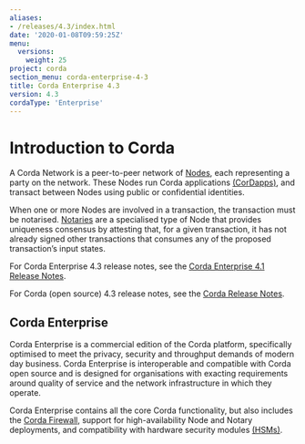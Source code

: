 ```yaml
---
aliases:
- /releases/4.3/index.html
date: '2020-01-08T09:59:25Z'
menu:
  versions:
    weight: 25
project: corda
section_menu: corda-enterprise-4-3
title: Corda Enterprise 4.3
version: 4.3
cordaType: 'Enterprise'
---
```



# Introduction to Corda

A Corda Network is a peer-to-peer network of [Nodes](corda-nodes-index.md), each representing a party on the network.
These Nodes run Corda applications [(CorDapps)](building-a-cordapp-index.md), and transact between Nodes using public or
confidential identities.

When one or more Nodes are involved in a transaction, the transaction must be notarised. [Notaries](running-a-notary.md) are a specialised type
of Node that provides uniqueness consensus by attesting that, for a given transaction, it has not already signed other
transactions that consumes any of the proposed transaction’s input states.

For Corda Enterprise 4.3 release notes, see the [Corda Enterprise 4.1 Release Notes](release-notes-enterprise.md).

For Corda (open source) 4.3 release notes, see the [Corda Release Notes](../../corda-os/4.3/release-notes.md).

## Corda Enterprise

Corda Enterprise is a commercial edition of the Corda platform, specifically optimised to meet the privacy, security and
throughput demands of modern day business. Corda Enterprise is interoperable and compatible with Corda open source and
is designed for organisations with exacting requirements around quality of service and the network infrastructure in
which they operate.

Corda Enterprise contains all the core Corda functionality, but also includes the [Corda Firewall](corda-firewall-component.md),
support for high-availability Node and Notary deployments, and compatibility with hardware security modules [(HSMs)](cryptoservice-configuration.md).
